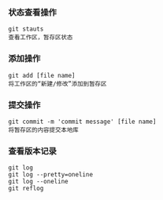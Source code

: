 ### 状态查看操作
    git stauts
    查看工作区，暂存区状态
### 添加操作
    git add [file name]
    将工作区的“新建/修改”添加到暂存区
### 提交操作
    git commit -m 'commit message' [file name]
    将暂存区的内容提交本地库
### 查看版本记录
    git log
    git log --pretty=oneline
    git log --oneline
    git reflog
### 